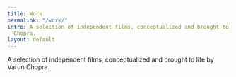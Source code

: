 ```yaml
---
title: Work
permalink: "/work/"
intro: A selection of independent films, conceptualized and brought to life by Varun
  Chopra.
layout: default
---
```


A selection of independent films, conceptualized and brought to life by Varun Chopra.
